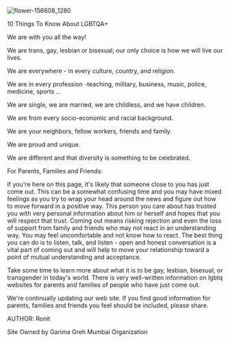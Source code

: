 ![flower-156608_1280](https://user-images.githubusercontent.com/123225727/213980519-51c0f373-2f71-4554-909a-b9092649f60c.png)
 
10 Things To Know About LGBTQA+


We are with you all the way!

We are trans, gay, lesbian or bisexual; our only choice is how we will live our lives.

We are everywhere - in every culture, country, and religion.

We are in every profession -teaching, military, business, music, police, medicine, sports ...

We are single, we are married, we are childless, and we have children.

We are from every socio-economic and racial background.

We are your neighbors, fellow workers, friends and family.


We are proud and unique.

We are different and that diversity is something to be celebrated.


For Parents, Families and Friends:


If you're here on this page, it's likely that someone close to you has just come out. This can be a somewhat confusing time and you may have mixed feelings as you try to wrap your head around the news and figure out how to move forward in a positive way. This person you care about has trusted you with very personal information about him or herself and hopes that you will respect that trust. Coming out means risking rejection and even the loss of support from family and friends who may not react in an understanding way. You may feel uncomfortable and not know how to react. The best thing you can do is to listen, talk, and listen - open and honest conversation is a vital part of coming out and will help to move your relationship toward a point of mutual understanding and acceptance.

Take some time to learn more about what it is to be gay, lesbian, bisexual, or transgender in today's world. There is very well-written information on lgbtq websites for parents and families of people who have just come out. 

We're continually updating our web site. If you find good information for parents, families and friends you feel should be included, please share.



AUTHOR: Ronit


Site Owned by Garima Greh Mumbai Organization
